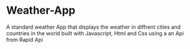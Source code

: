 # Weather-App
A standard weather App that displays the weather in diffrent cities and countries in the world built with Javascript, Html and Css using a an Api from Rapid Api   
